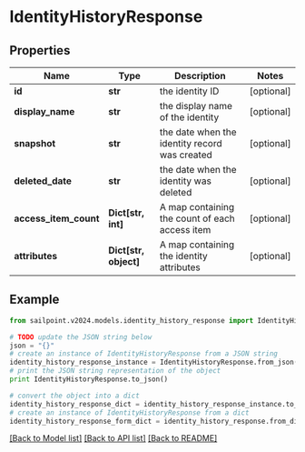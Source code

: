 # IdentityHistoryResponse


## Properties

Name | Type | Description | Notes
------------ | ------------- | ------------- | -------------
**id** | **str** | the identity ID | [optional] 
**display_name** | **str** | the display name of the identity | [optional] 
**snapshot** | **str** | the date when the identity record was created | [optional] 
**deleted_date** | **str** | the date when the identity was deleted | [optional] 
**access_item_count** | **Dict[str, int]** | A map containing the count of each access item | [optional] 
**attributes** | **Dict[str, object]** | A map containing the identity attributes | [optional] 

## Example

```python
from sailpoint.v2024.models.identity_history_response import IdentityHistoryResponse

# TODO update the JSON string below
json = "{}"
# create an instance of IdentityHistoryResponse from a JSON string
identity_history_response_instance = IdentityHistoryResponse.from_json(json)
# print the JSON string representation of the object
print IdentityHistoryResponse.to_json()

# convert the object into a dict
identity_history_response_dict = identity_history_response_instance.to_dict()
# create an instance of IdentityHistoryResponse from a dict
identity_history_response_form_dict = identity_history_response.from_dict(identity_history_response_dict)
```
[[Back to Model list]](../README.md#documentation-for-models) [[Back to API list]](../README.md#documentation-for-api-endpoints) [[Back to README]](../README.md)


